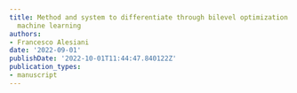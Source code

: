 ```yaml
---
title: Method and system to differentiate through bilevel optimization problems using
  machine learning
authors:
- Francesco Alesiani
date: '2022-09-01'
publishDate: '2022-10-01T11:44:47.840122Z'
publication_types:
- manuscript
---
```

